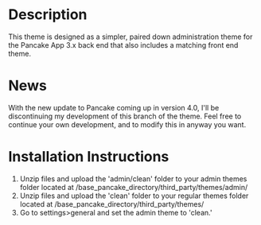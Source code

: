 Description
===================
This theme is designed as a simpler, paired down administration theme for the Pancake App 3.x back end that also includes a matching front end theme.

News
===================
With the new update to Pancake coming up in version 4.0, I'll be discontinuing my development of this branch of the theme. Feel free to continue your own development, and to modify this in anyway you want.

Installation Instructions
===================
1. Unzip files and upload the 'admin/clean' folder to your admin themes folder located at /base_pancake_directory/third_party/themes/admin/
2. Unzip files and upload the 'clean' folder to your regular themes folder located at /base_pancake_directory/third_party/themes/
3. Go to settings>general and set the admin theme to 'clean.'